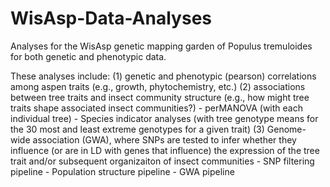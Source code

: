 # WisAsp-Data-Analyses
Analyses for the WisAsp genetic mapping garden of Populus tremuloides for both genetic and phenotypic data.

These analyses include:
(1) genetic and phenotypic (pearson) correlations among aspen traits (e.g., growth, phytochemistry, etc.)
(2) associations between tree traits and insect community structure (e.g., how might tree traits shape associated insect communities?)
    - perMANOVA (with each individual tree)
    - Species indicator analyses (with tree genotype means for the 30 most and least extreme genotypes for a given trait)
(3) Genome-wide association (GWA), where SNPs are tested to infer whether they influence (or are in LD with genes that influence) the expression of the tree trait and/or subsequent organizaiton of insect communities
    - SNP filtering pipeline
    - Population structure pipeline
    - GWA pipeline

